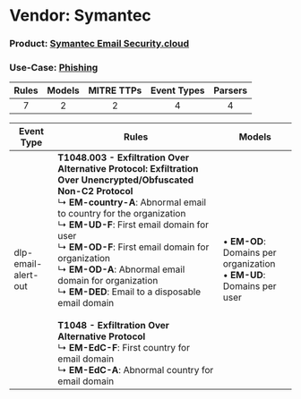 Vendor: Symantec
================
### Product: [Symantec Email Security.cloud](../ds_symantec_symantec_email_security.cloud.md)
### Use-Case: [Phishing](../../../../UseCases/uc_phishing.md)

| Rules | Models | MITRE TTPs | Event Types | Parsers |
|:-----:|:------:|:----------:|:-----------:|:-------:|
|   7   |   2    |     2      |      4      |    4    |

| Event Type          | Rules                                                                                                                                                                                                                                                                                                                                                                                                                                                                                                                                                                                                      | Models                                                                         |
| ------------------- | ---------------------------------------------------------------------------------------------------------------------------------------------------------------------------------------------------------------------------------------------------------------------------------------------------------------------------------------------------------------------------------------------------------------------------------------------------------------------------------------------------------------------------------------------------------------------------------------------------------- | ------------------------------------------------------------------------------ |
| dlp-email-alert-out | <b>T1048.003 - Exfiltration Over Alternative Protocol: Exfiltration Over Unencrypted/Obfuscated Non-C2 Protocol</b><br> ↳ <b>EM-country-A</b>: Abnormal email to country for the organization<br> ↳ <b>EM-UD-F</b>: First email domain for user<br> ↳ <b>EM-OD-F</b>: First email domain for organization<br> ↳ <b>EM-OD-A</b>: Abnormal email domain for organization<br> ↳ <b>EM-DED</b>: Email to a disposable email domain<br><br><b>T1048 - Exfiltration Over Alternative Protocol</b><br> ↳ <b>EM-EdC-F</b>: First country for email domain<br> ↳ <b>EM-EdC-A</b>: Abnormal country for email domain |  • <b>EM-OD</b>: Domains per organization<br> • <b>EM-UD</b>: Domains per user |